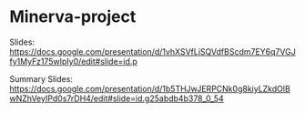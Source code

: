 # Minerva-project

Slides: https://docs.google.com/presentation/d/1vhXSVfLjSQVdfBScdm7EY6q7VGJfy1MyFz175wIpIy0/edit#slide=id.p

Summary Slides: https://docs.google.com/presentation/d/1b5THJwJERPCNk0g8kiyLZkdOlBwNZhVeyIPd0s7rDH4/edit#slide=id.g25abdb4b378_0_54
